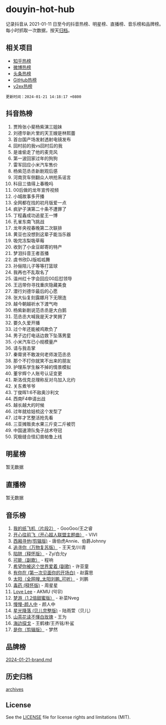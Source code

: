 # douyin-hot-hub

记录抖音从 2021-01-11 日至今的抖音热榜、明星榜、直播榜、音乐榜和品牌榜。每小时抓取一次数据，按天[归档](archives)。

## 相关项目

- [知乎热榜](https://github.com/lonnyzhang423/zhihu-hot-hub)
- [微博热榜](https://github.com/lonnyzhang423/weibo-hot-hub)
- [头条热榜](https://github.com/lonnyzhang423/toutiao-hot-hub)
- [GitHub热榜](https://github.com/lonnyzhang423/github-hot-hub)
- [v2ex热榜](https://github.com/lonnyzhang423/v2ex-hot-hub)


`更新时间：2024-01-21 14:18:17 +0800`

## 抖音热榜

1. 贾玲张小斐杨紫演三姐妹
1. 刘德华新片里的天王嫂是林熙蕾
1. 首台国产场发射透射电镜发布
1. 回村前的我vs回村后的我
1. 是谁偷走了他的麦克风
1. 第一波回家过年的狗狗
1. 雷军回应小米汽车售价
1. 杨紫范丞丞新剧观后感
1. 河南货车侧翻众人哄抢系谣言
1. 科目三值得上春晚吗
1. 00后做的龙年宣传视频
1. 小城故事多开播
1. 全网都在找的初月版爱一点
1. 疯驴子演第二十条不遭罪了
1. 丁程鑫成功追星王一博
1. 孔雀东南飞挑战
1. 龙年央视春晚第二次联排
1. 黄豆也没想到这辈子能当乐器
1. 吸完冻梨吸草莓
1. 收到了小金豆邮寄的特产
1. 梦泪抖音王者首播
1. 虞书欣DJ版呱呱舞
1. 孙俪陪儿子等等打篮球
1. 我再也不乱取名了
1. 温州红十字会回应00后怼领导
1. 王迅带你寻找重庆隐藏美食
1. 潜行刘德华最后的心愿
1. 张大仙复刻露娜月下无限连
1. 越今朝越祈水下渡气吻
1. 杨紫新剧说范丞丞是大白鹅
1. 范丞丞大喊我是天才笑拥了
1. 要久久爱开播
1. 过个年还能被鸡欺负了
1. 男子边打电话边救下坠落男童
1. 小米汽车已小规模量产
1. 请与我击掌
1. 秦霄贤不敢泼何老师泼范丞丞
1. 那个不打你就笑不出来的朋友
1. 护理系学生躲不掉的情景模拟
1. 董宇辉个人账号认证变更
1. 斯洛伐克总理称反对乌加入北约
1. 关东煮爷爷
1. 丁俊晖1:6不敌奥沙利文
1. 西南F4申请出战
1. 越长越大的时候
1. 过年就给娃梳这个发型了
1. 过年才艺整活抢先看
1. 三亚摊贩卖水果三斤变二斤被罚
1. 中国速滑队兔子战术夺冠
1. 究极缝合怪幻兽帕鲁上线

## 明星榜

暂无数据

## 直播榜

暂无数据

## 音乐榜

1. [我的纸飞机（片段2）](https://sf86-cdn-tos.douyinstatic.com/obj/tos-cn-ve-2774/oM2ZrKcg2CD5AeRB2gkeXOFB1IxAGJdZPazYHf) - GooGoo/王之睿
1. [开心往前飞（开心超人联盟主题曲）](https://sf86-cdn-tos.douyinstatic.com/obj/tos-cn-ve-2774/9d8fb7c82cf1421fb93a9fe925275e0a) - VIVI
1. [西厢寻他(剪辑版)](https://sf86-cdn-tos.douyinstatic.com/obj/tos-cn-ve-2774/oUsAVfAQKlRNxEv5qxvIB8o5qmIWUcXbzJKJhw) - 唐伯虎Annie、伯爵Johnny
1. [追寻你（万物复苏版）](https://sf3-cdn-tos.douyinstatic.com/obj/tos-cn-ve-2774/oYeAZJsbjIDit9APmBg8u6uDUQnHmoCf3gbo74) - 王天戈/川青
1. [陷阱（释怀版）](https://sf3-cdn-tos.douyinstatic.com/obj/tos-cn-ve-2774/oE8C21LeZrzKLDFfQYgMzx4GAIHageG5IzayY7) - Zy/白允y
1. [可能（副歌）](https://sf3-cdn-tos.douyinstatic.com/obj/tos-cn-ve-2774/cde1731888894259b333569393c2fb51) - 程响
1. [希望你被这个世界爱着 (副歌)](https://sf86-cdn-tos.douyinstatic.com/obj/tos-cn-ve-2774/oUHCmWQfZlE3QQBKBeD8rCFLpJzPgCpImhsxMt) - 许亚童
1. [有你在 (第一次见面你的开场白)](https://sf86-cdn-tos.douyinstatic.com/obj/tos-cn-ve-2774/oAthrQ3ClJBfI57uBoFEgNDYtNCZ0TSYQQfxQ0) - 赵露思
1. [太阳（全网搜_太阳刘鹏_可听）](https://sf3-cdn-tos.douyinstatic.com/obj/tos-cn-ve-2774/ogWbyIQnlBFImVbeDocRdCIYtBHlbJXgfZMvgz) - 刘鹏
1. [毒药 (释怀版)](https://sf3-cdn-tos.douyinstatic.com/obj/tos-cn-ve-2774/oYILMEAzspdZBIzy4frJNB8ZHPHWAhiwowd4Ad) - 周星星
1. [Love Lee](https://sf6-cdn-tos.douyinstatic.com/obj/tos-cn-ve-2774/o05GbkJGbCBTdDnMtB0fwOYgkeZp23vrWQDQBS) - AKMU (악뮤)
1. [梦游（1.2倍甜蜜版）](https://sf86-cdn-tos.douyinstatic.com/obj/tos-cn-ve-2774/o4gyAUm8hwufoEABmwVIiQtHsFuGzAEEWtNMzo) - 补菜Nveg
1. [慢慢-颜人中](https://sf86-cdn-tos.douyinstatic.com/obj/tos-cn-ve-2774/ocjHNfBXdBxQNC8ZGAeoLMFTUgtBg8bkExunDC) - 颜人中
1. [星光降落 (贝儿完整版)](https://sf3-cdn-tos.douyinstatic.com/obj/tos-cn-ve-2774/okwB9hAwyAtsFFkFBzAX1hOOfQuIoMNs0W2Mwr) - 陆雨萱（贝儿）
1. [山茶花读不懂白玫瑰](https://sf86-cdn-tos.douyinstatic.com/obj/tos-cn-ve-2774/osfn8B7DktrRHEPJgPCfDbw7QDQEkwC16BxZg9) - 王为
1. [海边探戈](https://sf6-cdn-tos.douyinstatic.com/obj/tos-cn-ve-2774/os9gE0VQCGqt6VQkZDyBBYvfSDY0QFe3vVmubn) - 王鹤棣/王齐铭/朴鲨
1. [是你（剪辑版）](https://sf6-cdn-tos.douyinstatic.com/obj/tos-cn-ve-2774/46019dae783c4c969944217fe1cfafc4) - 梦然

## 品牌榜

[2024-01-21-brand.md](archives/2024-01-21-brand.md)

## 历史归档

[archives](archives)

## License

See the [LICENSE](LICENSE) file for license rights and limitations (MIT).
